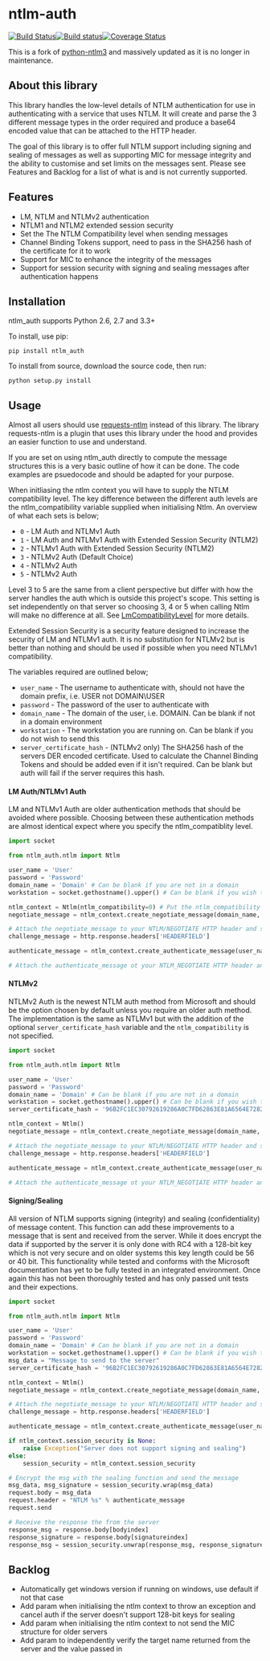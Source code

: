 ntlm-auth
=========
[![Build Status](https://travis-ci.org/jborean93/ntlm-auth.svg?branch=master)](https://travis-ci.org/jborean93/ntlm-auth)[![Build status](https://ci.appveyor.com/api/projects/status/osvvfgmhfk4anvu0/branch/master?svg=true)](https://ci.appveyor.com/project/jborean93/ntlm-auth/branch/master)[![Coverage Status](https://coveralls.io/repos/github/jborean93/ntlm-auth/badge.svg?branch=master)](https://coveralls.io/github/jborean93/ntlm-auth?branch=master)

This is a fork of [python-ntlm3](https://github.com/trustrachel/python-ntlm3) and massively updated as it is no longer in maintenance.

About this library
------------------

This library handles the low-level details of NTLM authentication for use in authenticating with a service that uses NTLM. It will create and parse the 3 different message types in the order required and produce a base64 encoded value that can be attached to the HTTP header.

The goal of this library is to offer full NTLM support including signing and sealing of messages as well as supporting MIC for message integrity and the ability to customise and set limits on the messages sent. Please see Features and Backlog for a list of what is and is not currently supported.

Features
--------
* LM, NTLM and NTLMv2 authentication
* NTLM1 and NTLM2 extended session security
* Set the The NTLM Compatibility level when sending messages
* Channel Binding Tokens support, need to pass in the SHA256 hash of the certificate for it to work
* Support for MIC to enhance the integrity of the messages
* Support for session security with signing and sealing messages after authentication happens

Installation
------------

ntlm_auth supports Python 2.6, 2.7 and 3.3+

To install, use pip:

    pip install ntlm_auth

To install from source, download the source code, then run:

    python setup.py install
    
Usage
------------

Almost all users should use [requests-ntlm](https://github.com/requests/requests-ntlm) instead of this library. The library requests-ntlm is a plugin that uses this library under the hood and provides an easier function to use and understand.

If you are set on using ntlm_auth directly to compute the message structures this is a very basic outline of how it can be done. The code examples are psuedocode and should be adapted for your purpose.

When initliasing the ntlm context you will have to supply the NTLM compatibility level. The key difference between the different auth levels are the ntlm_compatibility variable supplied when initialising Ntlm. An overview of what each sets is below;
* `0` - LM Auth and NTLMv1 Auth
* `1` - LM Auth and NTLMv1 Auth with Extended Session Security (NTLM2)
* `2` - NTLMv1 Auth with Extended Session Security (NTLM2)
* `3` - NTLMv2 Auth (Default Choice)
* `4` - NTLMv2 Auth
* `5` - NTLMv2 Auth

Level 3 to 5 are the same from a client perspective but differ with how the server handles the auth which is outside this project's scope. This setting is set independently on that server so choosing 3, 4 or 5 when calling Ntlm will make no difference at all. See [LmCompatibilityLevel](https://technet.microsoft.com/en-us/library/cc960646.aspx) for more details.

Extended Session Security is a security feature designed to increase the security of LM and NTLMv1 auth. It is no substitution for NTLMv2 but is better than nothing and should be used if possible when you need NTLMv1 compatibility.

The variables required are outlined below;
* `user_name` - The username to authenticate with, should not have the domain prefix, i.e. USER not DOMAIN\\USER
* `password` - The password of the user to authenticate with
* `domain_name` - The domain of the user, i.e. DOMAIN. Can be blank if not in a domain environment
* `workstation` - The workstation you are running on. Can be blank if you do not wish to send this
* `server_certificate_hash` - (NTLMv2 only) The SHA256 hash of the servers DER encoded certificate. Used to calculate the Channel Binding Tokens and should be added even if it isn't required. Can be blank but auth will fail if the server requires this hash.


#### LM Auth/NTLMv1 Auth

LM and NTLMv1 Auth are older authentication methods that should be avoided where possible. Choosing between these authentication methods are almost identical expect where you specify the ntlm_compatiblity level.

```python
import socket

from ntlm_auth.ntlm import Ntlm

user_name = 'User'
password = 'Password'
domain_name = 'Domain' # Can be blank if you are not in a domain
workstation = socket.gethostname().upper() # Can be blank if you wish to not send this info

ntlm_context = Ntlm(ntlm_compatibility=0) # Put the ntlm_compatibility level here, 0-2 for LM Auth/NTLMv1 Auth
negotiate_message = ntlm_context.create_negotiate_message(domain_name, workstation).decode()

# Attach the negotiate_message to your NTLM/NEGOTIATE HTTP header and send to the server. Get the challenge response back from the server
challenge_message = http.response.headers['HEADERFIELD']

authenticate_message = ntlm_context.create_authenticate_message(user_name, password, domain_name, workstation).decode()

# Attach the authenticate_message ot your NTLM_NEGOTIATE HTTP header and send to the server. You are now authenticated with NTLMv1
```

#### NTLMv2

NTLMv2 Auth is the newest NTLM auth method from Microsoft and should be the option chosen by default unless you require an older auth method. The implementation is the same as NTLMv1 but with the addition of the optional `server_certificate_hash` variable and the `ntlm_compatibility` is not specified.

```python
import socket

from ntlm_auth.ntlm import Ntlm

user_name = 'User'
password = 'Password'
domain_name = 'Domain' # Can be blank if you are not in a domain
workstation = socket.gethostname().upper() # Can be blank if you wish to not send this info
server_certificate_hash = '96B2FC1EC30792619286A0C7FD62863E81A6564E72829CBC0A46F7B1D5D92A18' # Can be blank if you don't want CBT sent

ntlm_context = Ntlm()
negotiate_message = ntlm_context.create_negotiate_message(domain_name, workstation).decode()

# Attach the negotiate_message to your NTLM/NEGOTIATE HTTP header and send to the server. Get the challenge response back from the server
challenge_message = http.response.headers['HEADERFIELD']

authenticate_message = ntlm_context.create_authenticate_message(user_name, password, domain_name, workstation, server_certificate_hash).decode()

# Attach the authenticate_message ot your NTLM_NEGOTIATE HTTP header and send to the server. You are now authenticated with NTLMv1
```

#### Signing/Sealing

All version of NTLM supports signing (integrity) and sealing (confidentiality) of message content. This function can add these improvements to a message that is sent and received from the server. While it does encrypt the data if supported by the server it is only done with RC4 with a 128-bit key which is not very secure and on older systems this key length could be 56 or 40 bit. This functionality while tested and conforms with the Microsoft documentation has yet to be fully tested in an integrated environment. Once again this has not been thoroughly tested and has only passed unit tests and their expections.

```python
import socket

from ntlm_auth.ntlm import Ntlm

user_name = 'User'
password = 'Password'
domain_name = 'Domain' # Can be blank if you are not in a domain
workstation = socket.gethostname().upper() # Can be blank if you wish to not send this info
msg_data = "Message to send to the server"
server_certificate_hash = '96B2FC1EC30792619286A0C7FD62863E81A6564E72829CBC0A46F7B1D5D92A18' # Can be blank if you don't want CBT sent

ntlm_context = Ntlm()
negotiate_message = ntlm_context.create_negotiate_message(domain_name, workstation).decode()

# Attach the negotiate_message to your NTLM/NEGOTIATE HTTP header and send to the server. Get the challenge response back from the server
challenge_message = http.response.headers['HEADERFIELD']

authenticate_message = ntlm_context.create_authenticate_message(user_name, password, domain_name, workstation, server_certificate_hash).decode()

if ntlm_context.session_security is None:
    raise Exception("Server does not support signing and sealing")
else:
    session_security = ntlm_context.session_security

# Encrypt the msg with the sealing function and send the message
msg_data, msg_signature = session_security.wrap(msg_data)
request.body = msg_data
request.header = "NTLM %s" % authenticate_message
request.send

# Receive the response the from the server
response_msg = response.body[bodyindex]
response_signature = response.body[signatureindex]
response_msg = session_security.unwrap(response_msg, response_signature)
```

Backlog
-------
* Automatically get windows version if running on windows, use default if not that case
* Add param when initialising the ntlm context to throw an exception and cancel auth if the server doesn't support 128-bit keys for sealing
* Add param when initialising the ntlm context to not send the MIC structure for older servers
* Add param to independently verify the target name returned from the server and the value passed in